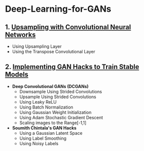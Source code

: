 # Deep-Learning-for-GANs

## 1. [Upsampling with Convolutional Neural Networks](https://github.com/kuluruvineeth/Deep-Learning-for-GANs/blob/main/Upsampling%20with%20Convolutional%20Neural%20Networks.ipynb)
   * Using Upsampling Layer
   * Using the Transpose Convolutional Layer

## 2. [Implementing GAN Hacks to Train Stable Models](https://github.com/kuluruvineeth/Deep-Learning-for-GANs/blob/main/Implementing%20GAN%20Hacks%20to%20Train%20Stable%20Models.ipynb)
   * **Deep Convolutional GANs (DCGANs)**
      * Downsample Using Strided Convolutions
      * Upsample Using Strided Convolutions
      * Using Leaky ReLU
      * Using Batch Normalization
      * Using Gaussian Weight Initialization
      * Using Adam Stochastic Gradient Descent
      * Scaling images to the Range[-1,1]
   * **Soumith Chintala's GAN Hacks**
      * Using a Gaussian Latent Space
      * Using Label Smoothing
      * Using Noisy Labels
